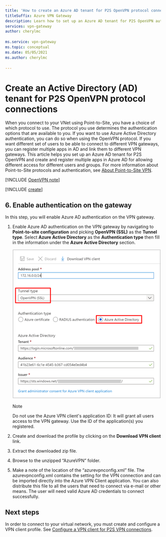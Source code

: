 ```yaml
---
title: 'How to create an Azure AD tenant for P2S OpenVPN protocol connections: Azure AD authentication'
titleSuffix: Azure VPN Gateway
description: Learn how to set up an Azure AD tenant for P2S OpenVPN authentication and register multiple apps in Azure AD to allow different access for different users and groups.
services: vpn-gateway
author: cherylmc

ms.service: vpn-gateway
ms.topic: conceptual
ms.date: 05/05/2021
ms.author: cherylmc

---
```

# Create an Active Directory (AD) tenant for P2S OpenVPN protocol connections

When you connect to your VNet using Point-to-Site, you have a choice of which protocol to use. The protocol you use determines the authentication options that are available to you. If you want to use Azure Active Directory authentication, you can do so when using the OpenVPN protocol. If you want different set of users to be able to connect to different VPN gateways, you can register multiple apps in AD and link them to different VPN gateways. This article helps you set up an Azure AD tenant for P2S OpenVPN and create and register multiple apps in Azure AD for allowing different access for different users and groups. For more information about Point-to-Site protocols and authentication, see [About Point-to-Site VPN](point-to-site-about.md).

[!INCLUDE [OpenVPN note](../../includes/vpn-gateway-openvpn-auth-include.md)]

[!INCLUDE [create](../../includes/openvpn-azure-ad-tenant-multi-app.md)]

## <a name="enable-authentication"></a>6. Enable authentication on the gateway

In this step, you will enable Azure AD authentication on the VPN gateway.

1. Enable Azure AD authentication on the VPN gateway by navigating to **Point-to-site configuration** and picking **OpenVPN (SSL)** as the **Tunnel type**. Select **Azure Active Directory** as the **Authentication type** then fill in the information under the **Azure Active Directory** section.

    ![Azure portal view](./media/openvpn-azure-ad-tenant-multi-app/azure-ad-auth-portal.png)

    > [!NOTE]
    > Do not use the Azure VPN client's application ID: It will grant all users access to the VPN gateway. Use the ID of the application(s) you registered.

2. Create and download the profile by clicking on the **Download VPN client** link.

3. Extract the downloaded zip file.

4. Browse to the unzipped “AzureVPN” folder.

5. Make a note of the location of the “azurevpnconfig.xml” file. The azurevpnconfig.xml contains the setting for the VPN connection and can be imported directly into the Azure VPN Client application. You can also distribute this file to all the users that need to connect via e-mail or other means. The user will need valid Azure AD credentials to connect successfully.

## Next steps

In order to connect to your virtual network, you must create and configure a VPN client profile. See [Configure a VPN client for P2S VPN connections](openvpn-azure-ad-client.md).
